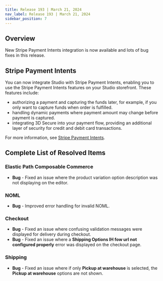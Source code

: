 ```yaml
---
title: Release 193 | March 21, 2024
nav_label: Release 193 | March 21, 2024
sidebar_position: 7
---
```


## Overview

New Stripe Payment Intents integration is now available and lots of bug fixes in this release.

## Stripe Payment Intents

You can now integrate Studio with Stripe Payment Intents, enabling you to use the Stripe Payment Intents features on your Studio storefront. These features include:

- authorizing a payment and capturing the funds later, for example, if you only want to capture funds when order is fulfilled.
- handling dynamic payments where payment amount may change before payment is captured.
- integrating 3D Secure into your payment flow, providing an additional layer of security for credit and debit card transactions.

For more information, see [Stripe Payment Intents](/docs/studio/Integrations/stripe-payment-intents).

## Complete List of Resolved Items

### Elastic Path Composable Commerce

* **Bug** - Fixed an issue where the product variation option description was not displaying on the editor.

### NOML 

* **Bug** - Improved error handling for invalid NOML.

### Checkout

* **Bug** - Fixed an issue where confusing validation messages were displayed for delivery during checkout.
* **Bug** - Fixed an issue where a **Shipping Options IH fow url not configured properly** error was displayed on the checkout page.


### Shipping

* **Bug** - Fixed an issue where if only **Pickup at warehouse** is selected, the **Pickup at warehouse** options are not shown.

